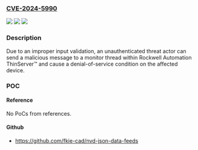 ### [CVE-2024-5990](https://cve.mitre.org/cgi-bin/cvename.cgi?name=CVE-2024-5990)
![](https://img.shields.io/static/v1?label=Product&message=ThinManager%C2%AE%20ThinServer%E2%84%A2&color=blue)
![](https://img.shields.io/static/v1?label=Version&message=%3D%2011.1.0%20&color=brighgreen)
![](https://img.shields.io/static/v1?label=Vulnerability&message=CWE-20%20Improper%20Input%20Validation&color=brighgreen)

### Description

Due to an improper input validation, an unauthenticated threat actor can send a malicious message to a monitor thread within Rockwell Automation ThinServer™ and cause a denial-of-service condition on the affected device.

### POC

#### Reference
No PoCs from references.

#### Github
- https://github.com/fkie-cad/nvd-json-data-feeds

